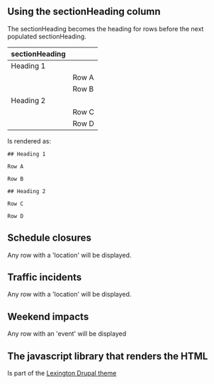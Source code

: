 ## Using the sectionHeading column 

The sectionHeading becomes the heading for rows before the next populated sectionHeading. 


|sectionHeading||
|----|----|
|Heading 1||
||Row A|
||Row B|
|Heading 2||
||Row C|
||Row D|

Is rendered as:

```
## Heading 1

Row A

Row B

## Heading 2

Row C

Row D
```

## Schedule closures

Any row with a 'location' will be displayed.

## Traffic incidents

Any row with a 'location' will be displayed.

## Weekend impacts

Any row with an 'event' will be displayed 

## The javascript library that renders the HTML

Is part of the [Lexington Drupal theme](https://github.com/lfucg/lexingtonky.gov/blob/master/themes/custom/lex/js/lex-traffic-ticker.js)
